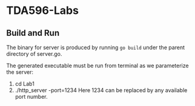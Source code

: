 # TDA596-Labs
## Build and Run
The binary for server is produced by running `go build` under the parent directory of server.go.

The generated executable must be run from terminal as we parameterize the server:
1. cd Lab1
2. ./http_server -port=1234
Here 1234 can be replaced by any available port number.

